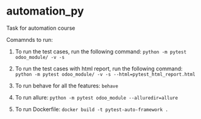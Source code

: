 # automation_py
Task for automation course

Comamnds to run:

1. To run the test cases, run the following command:
```python -m pytest odoo_module/ -v -s```

2. To run the test cases with html report, run the following command:
```python -m pytest odoo_module/ -v -s --html=pytest_html_report.html```

3. To run behave for all the features:
```behave```

4. To run allure:
```python -m pytest odoo_module --alluredir=allure```

5. To run Dockerfile:
```docker build -t pytest-auto-framework .```